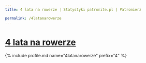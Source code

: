 ```yaml
---
title: 4 lata na rowerze | Statystyki patronite.pl | Patromierz

permalink: /4latanarowerze
---
```


# [4 lata na rowerze](https://patronite.pl/4latanarowerze)

{% include profile.md name="4latanarowerze" prefix="4" %}
